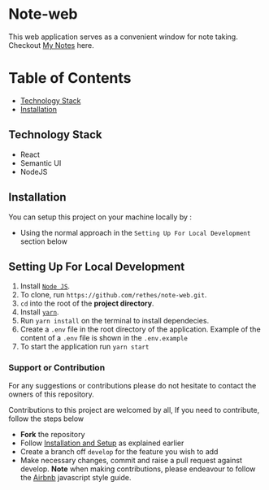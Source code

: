 # Note-web
This web application serves as a convenient window for note taking.
Checkout [My Notes](https://mynotes-web.herokuapp.com) here.

# Table of Contents

- [Technology Stack](#technology-stack)
- [Installation](#installation)

## Technology Stack

- React
- Semantic UI
- NodeJS

## Installation

You can setup this project on your machine locally by :

- Using the normal approach in the `Setting Up For Local Development` section below

## Setting Up For Local Development

1. Install [`Node JS`](https://nodejs.org/en/).
2. To clone, run `https://github.com/rethes/note-web.git`.
3. `cd` into the root of the **project directory**.
4. Install [`yarn`](https://yarnpkg.com/en/docs/install#mac-stable).
5. Run `yarn install` on the terminal to install dependecies.
6. Create a `.env` file in the root directory of the application. Example of the content of a `.env` file is shown in the `.env.example`
7. To start the application run `yarn start`

### Support or Contribution

For any suggestions or contributions please do not hesitate to contact the owners of this repository.

Contributions to this project are welcomed by all, If you need to contribute, follow the steps below

- **Fork** the repository
- Follow [Installation and Setup](#installation) as explained earlier
- Create a branch off `develop` for the feature you wish to add
- Make necessary changes, commit and raise a pull request against develop.
  **Note** when making contributions, please endeavour to follow the [Airbnb](https://github.com/airbnb/javascript) javascript style guide.

